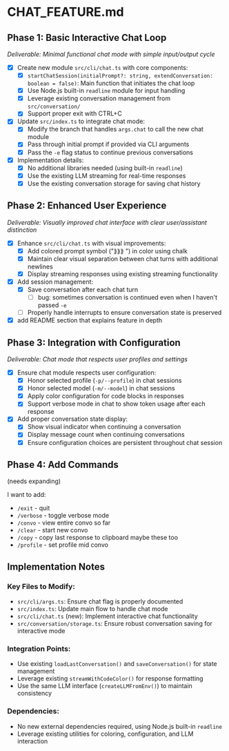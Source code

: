 # CHAT_FEATURE.md

## Phase 1: Basic Interactive Chat Loop
*Deliverable: Minimal functional chat mode with simple input/output cycle*

- [x] Create new module `src/cli/chat.ts` with core components:
  - [x] `startChatSession(initialPrompt?: string, extendConversation: boolean = false)`: Main function that initiates the chat loop
  - [x] Use Node.js built-in `readline` module for input handling
  - [x] Leverage existing conversation management from `src/conversation/`
  - [x] Support proper exit with CTRL+C

- [x] Update `src/index.ts` to integrate chat mode:
  - [x] Modify the branch that handles `args.chat` to call the new chat module
  - [x] Pass through initial prompt if provided via CLI arguments
  - [x] Pass the `-e` flag status to continue previous conversations

- [x] Implementation details:
  - [x] No additional libraries needed (using built-in `readline`)
  - [x] Use the existing LLM streaming for real-time responses 
  - [x] Use the existing conversation storage for saving chat history

## Phase 2: Enhanced User Experience
*Deliverable: Visually improved chat interface with clear user/assistant distinction*

- [x] Enhance `src/cli/chat.ts` with visual improvements:
  - [x] Add colored prompt symbol ("⟫⟫⟫ ") in color using chalk
  - [x] Maintain clear visual separation between chat turns with additional newlines
  - [x] Display streaming responses using existing streaming functionality

- [x] Add session management:
  - [x] Save conversation after each chat turn
    - [ ] bug: sometimes conversation is continued even when I haven't passed `-e`
  - [ ] Properly handle interrupts to ensure conversation state is preserved

- [x] add README section that explains feature in depth

## Phase 3: Integration with Configuration
*Deliverable: Chat mode that respects user profiles and settings*

- [x] Ensure chat module respects user configuration:
  - [x] Honor selected profile (`-p/--profile`) in chat sessions
  - [x] Honor selected model (`-m/--model`) in chat sessions
  - [x] Apply color configuration for code blocks in responses
  - [x] Support verbose mode in chat to show token usage after each response

- [x] Add proper conversation state display:
  - [x] Show visual indicator when continuing a conversation
  - [x] Display message count when continuing conversations
  - [x] Ensure configuration choices are persistent throughout chat session

## Phase 4: Add Commands
(needs expanding)

I want to add:
  - `/exit` - quit
  - `/verbose` - toggle verbose mode
  - `/convo` - view entire convo so far
  - `/clear` - start new convo
  - `/copy` - copy last response to clipboard
maybe these too
  - `/profile` - set profile mid convo

## Implementation Notes

### Key Files to Modify:
- `src/cli/args.ts`: Ensure chat flag is properly documented
- `src/index.ts`: Update main flow to handle chat mode
- `src/cli/chat.ts` (new): Implement interactive chat functionality
- `src/conversation/storage.ts`: Ensure robust conversation saving for interactive mode

### Integration Points:
- Use existing `loadLastConversation()` and `saveConversation()` for state management
- Leverage existing `streamWithCodeColor()` for response formatting
- Use the same LLM interface (`createLLMFromEnv()`) to maintain consistency

### Dependencies:
- No new external dependencies required, using Node.js built-in `readline`
- Leverage existing utilities for coloring, configuration, and LLM interaction
